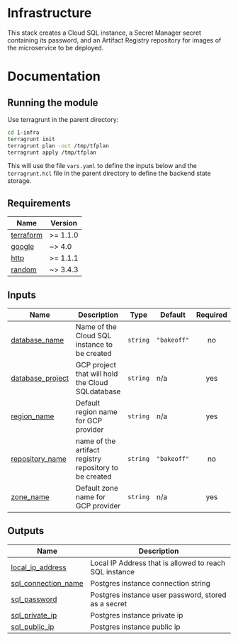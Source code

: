 # Infrastructure

This stack creates a Cloud SQL instance, a Secret Manager secret containing its password, and an Artifact Registry repository for images of the microservice to be deployed.

# Documentation

## Running the module

Use terragrunt in the parent directory:

```bash
cd 1-infra
terragrunt init
terragrunt plan -out /tmp/tfplan
terragrunt apply /tmp/tfplan
```

This will use the file `vars.yaml` to define the inputs below and the `terragrunt.hcl` file
in the parent directory to define the backend state storage.

<!-- BEGIN_TF_DOCS -->
## Requirements

| Name | Version |
|------|---------|
| <a name="requirement_terraform"></a> [terraform](#requirement_terraform) | >= 1.1.0 |
| <a name="requirement_google"></a> [google](#requirement_google) | ~> 4.0 |
| <a name="requirement_http"></a> [http](#requirement_http) | >= 1.1.1 |
| <a name="requirement_random"></a> [random](#requirement_random) | ~> 3.4.3 |

## Inputs

| Name | Description | Type | Default | Required |
|------|-------------|------|---------|:--------:|
| <a name="input_database_name"></a> [database_name](#input_database_name) | Name of the Cloud SQL instance to be created | `string` | `"bakeoff"` | no |
| <a name="input_database_project"></a> [database_project](#input_database_project) | GCP project that will hold the Cloud SQLdatabase | `string` | n/a | yes |
| <a name="input_region_name"></a> [region_name](#input_region_name) | Default region name for GCP provider | `string` | n/a | yes |
| <a name="input_repository_name"></a> [repository_name](#input_repository_name) | name of the artifact registry repository to be created | `string` | `"bakeoff"` | no |
| <a name="input_zone_name"></a> [zone_name](#input_zone_name) | Default zone name for GCP provider | `string` | n/a | yes |

## Outputs

| Name | Description |
|------|-------------|
| <a name="output_local_ip_address"></a> [local_ip_address](#output_local_ip_address) | Local IP Address that is allowed to reach SQL instance |
| <a name="output_sql_connection_name"></a> [sql_connection_name](#output_sql_connection_name) | Postgres instance connection string |
| <a name="output_sql_password"></a> [sql_password](#output_sql_password) | Postgres instance user password, stored as a secret |
| <a name="output_sql_private_ip"></a> [sql_private_ip](#output_sql_private_ip) | Postgres instance private ip |
| <a name="output_sql_public_ip"></a> [sql_public_ip](#output_sql_public_ip) | Postgres instance public ip |
<!-- END_TF_DOCS -->